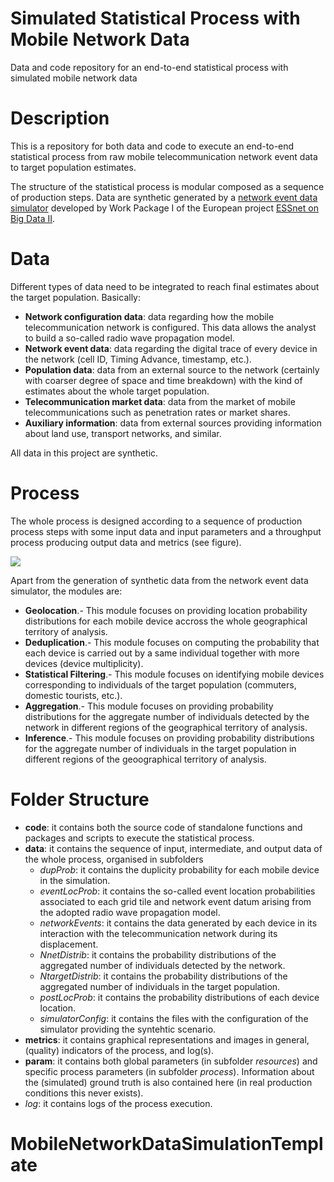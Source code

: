 # Simulated Statistical Process with Mobile Network Data
Data and code repository for an end-to-end statistical process with simulated mobile network data

# Description
This is a repository for both data and code to execute an end-to-end statistical process from raw mobile telecommunication network event data to target population estimates. 

The structure of the statistical process is modular composed as a sequence of production steps. Data are synthetic generated by a [network event data simulator](https://github.com/MobilePhoneESSnetBigData/simulator) developed by Work Package I of the European project [ESSnet on Big Data II](https://webgate.ec.europa.eu/fpfis/mwikis/essnetbigdata/index.php/Main_Page).

# Data
Different types of data need to be integrated to reach final estimates about the target population. Basically:
* **Network configuration data**: data regarding how the mobile telecommunication network is configured. This data allows the analyst to build a so-called radio wave propagation model.
* **Network event data**: data regarding the digital trace of every device in the network (cell ID, Timing Advance, timestamp, etc.). 
* **Population data**: data from an external source to the network (certainly with coarser degree of space and time breakdown) with the kind of estimates about the whole target population.
* **Telecommunication market data**: data from the market of mobile telecommunications such as penetration rates or market shares.
* **Auxiliary information**: data from external sources providing information about land use, transport networks, and similar.

All data in this project are synthetic.

# Process
The whole process is designed according to a sequence of production process steps with some input data and input parameters and a throughput process producing output data and metrics (see figure).

 ![](/DataStepComplete.png)
 
 Apart from the generation of synthetic data from the network event data simulator, the modules are:
 
 * **Geolocation**.- This module focuses on providing location probability distributions for each mobile device accross the whole geographical territory of analysis.
 * **Deduplication**.- This module focuses on computing the probability that each device is carried out by a same individual together with more devices (device multiplicity).
 * **Statistical Filtering**.- This module focuses on identifying mobile devices corresponding to individuals of the target population (commuters, domestic tourists, etc.).
 * **Aggregation**.- This module focuses on providing probability distributions for the aggregate number of individuals detected by the network in different regions of the geographical territory of analysis.
 * **Inference**.- This module focuses on providing probability distributions for the aggregate number of individuals in the target population in different regions of the geoographical territory of analysis.
 
 # Folder Structure
 
 * **code**: it contains both the source code of standalone functions and packages and scripts to execute the statistical process.
 * **data**: it contains the sequence of input, intermediate, and output data of the whole process, organised in subfolders
   - *dupProb*: it contains the duplicity probability for each mobile device in the simulation.
   - *eventLocProb*: it contains the so-called event location probabilities associated to each grid tile and network event datum arising from the adopted radio wave propagation model.
   - *networkEvents*: it contains the data generated by each device in its interaction with the telecommunication network during its displacement.
   - *NnetDistrib*: it contains the probability distributions of the aggregated number of individuals detected by the network.
   - *NtargetDistrib*: it contains the probability distributions of the aggregated number of individuals in the target population.
   - *postLocProb*: it contains the probability distributions of each device location.
   - *simulatorConfig*: it contains the files with the configuration of the simulator providing the syntehtic scenario.
 * **metrics**: it contains graphical representations and images in general, (quality) indicators of the process, and log(s).
 * **param**: it contains both global parameters (in subfolder *resources*) and specific process parameters (in subfolder *process*). Information about the (simulated) ground truth is also contained here (in real production conditions this never exists).
 * *log*: it contains logs of the process execution.
 # MobileNetworkDataSimulationTemplate
